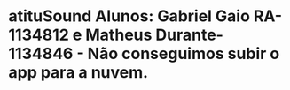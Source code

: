 # atituSound Alunos: Gabriel Gaio RA-1134812 e Matheus Durante-1134846 - Não conseguimos subir o app para a nuvem.
